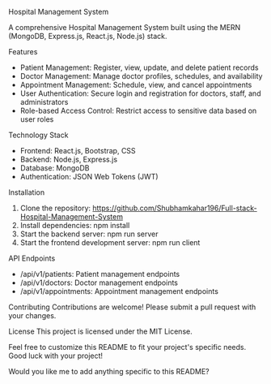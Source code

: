 

Hospital Management System

A comprehensive Hospital Management System built using the MERN (MongoDB, Express.js, React.js, Node.js) stack.

Features
- Patient Management: Register, view, update, and delete patient records
- Doctor Management: Manage doctor profiles, schedules, and availability
- Appointment Management: Schedule, view, and cancel appointments
- User Authentication: Secure login and registration for doctors, staff, and administrators
- Role-based Access Control: Restrict access to sensitive data based on user roles

Technology Stack
- Frontend: React.js, Bootstrap, CSS
- Backend: Node.js, Express.js
- Database: MongoDB
- Authentication: JSON Web Tokens (JWT)

Installation
1. Clone the repository: https://github.com/Shubhamkahar196/Full-stack-Hospital-Management-System
2. Install dependencies: npm install
3. Start the backend server: npm run server
4. Start the frontend development server: npm run client

API Endpoints
- /api/v1/patients: Patient management endpoints
- /api/v1/doctors: Doctor management endpoints
- /api/v1/appointments: Appointment management endpoints


Contributing
Contributions are welcome! Please submit a pull request with your changes.

License
This project is licensed under the MIT License.

Feel free to customize this README to fit your project's specific needs. Good luck with your project!

Would you like me to add anything specific to this README?

